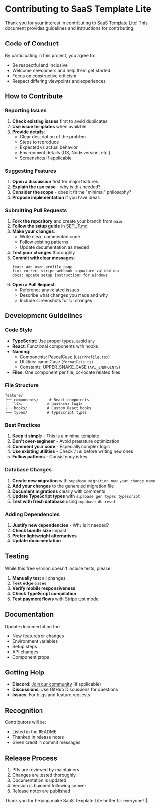 # Contributing to SaaS Template Lite

Thank you for your interest in contributing to SaaS Template Lite! This document provides guidelines and instructions for contributing.

## Code of Conduct

By participating in this project, you agree to:
- Be respectful and inclusive
- Welcome newcomers and help them get started
- Focus on constructive criticism
- Respect differing viewpoints and experiences

## How to Contribute

### Reporting Issues

1. **Check existing issues** first to avoid duplicates
2. **Use issue templates** when available
3. **Provide details**:
   - Clear description of the problem
   - Steps to reproduce
   - Expected vs actual behavior
   - Environment details (OS, Node version, etc.)
   - Screenshots if applicable

### Suggesting Features

1. **Open a discussion** first for major features
2. **Explain the use case** - why is this needed?
3. **Consider the scope** - does it fit the "minimal" philosophy?
4. **Propose implementation** if you have ideas

### Submitting Pull Requests

1. **Fork the repository** and create your branch from `main`
2. **Follow the setup guide** in [SETUP.md](./SETUP.md)
3. **Make your changes**:
   - Write clear, commented code
   - Follow existing patterns
   - Update documentation as needed
4. **Test your changes** thoroughly
5. **Commit with clear messages**:
   ```
   feat: add user profile page
   fix: correct stripe webhook signature validation
   docs: update setup instructions for Windows
   ```
6. **Open a Pull Request**:
   - Reference any related issues
   - Describe what changes you made and why
   - Include screenshots for UI changes

## Development Guidelines

### Code Style

- **TypeScript**: Use proper types, avoid `any`
- **React**: Functional components with hooks
- **Naming**: 
  - Components: PascalCase (`UserProfile.tsx`)
  - Utilities: camelCase (`formatDate.ts`)
  - Constants: UPPER_SNAKE_CASE (`API_ENDPOINTS`)
- **Files**: One component per file, co-locate related files

### File Structure

```
feature/
├── components/     # React components
├── lib/           # Business logic
├── hooks/         # Custom React hooks
└── types/         # TypeScript types
```

### Best Practices

1. **Keep it simple** - This is a minimal template
2. **Don't over-engineer** - Avoid premature optimization
3. **Comment your code** - Especially complex logic
4. **Use existing utilities** - Check `/lib` before writing new ones
5. **Follow patterns** - Consistency is key

### Database Changes

1. **Create new migration** with `supabase migration new your_change_name`
2. **Add your changes** to the generated migration file
3. **Document migrations** clearly with comments
4. **Update TypeScript types** with `supabase gen types typescript`
5. **Test with fresh database** using `supabase db reset`

### Adding Dependencies

1. **Justify new dependencies** - Why is it needed?
2. **Check bundle size** impact
3. **Prefer lightweight alternatives**
4. **Update documentation**

## Testing

While this free version doesn't include tests, please:
1. **Manually test** all changes
2. **Test edge cases**
3. **Verify mobile responsiveness**
4. **Check TypeScript compilation**
5. **Test payment flows** with Stripe test mode

## Documentation

Update documentation for:
- New features or changes
- Environment variables
- Setup steps
- API changes
- Component props

## Getting Help

- **Discord**: [Join our community](#) (if applicable)
- **Discussions**: Use GitHub Discussions for questions
- **Issues**: For bugs and feature requests

## Recognition

Contributors will be:
- Listed in the README
- Thanked in release notes
- Given credit in commit messages

## Release Process

1. PRs are reviewed by maintainers
2. Changes are tested thoroughly
3. Documentation is updated
4. Version is bumped following semver
5. Release notes are published

Thank you for helping make SaaS Template Lite better for everyone! 🚀 
